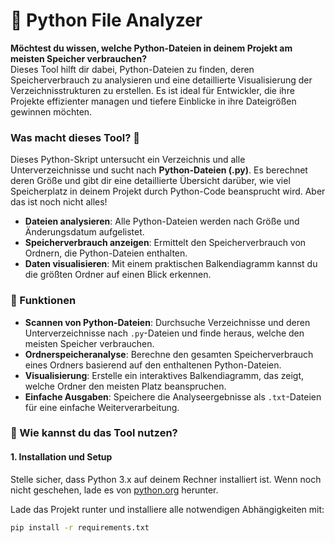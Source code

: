 # 📂 Python File Analyzer

**Möchtest du wissen, welche Python-Dateien in deinem Projekt am meisten Speicher verbrauchen?**  
Dieses Tool hilft dir dabei, Python-Dateien zu finden, deren Speicherverbrauch zu analysieren und eine detaillierte Visualisierung der Verzeichnisstrukturen zu erstellen. Es ist ideal für Entwickler, die ihre Projekte effizienter managen und tiefere Einblicke in ihre Dateigrößen gewinnen möchten.

### Was macht dieses Tool? 🤔

Dieses Python-Skript untersucht ein Verzeichnis und alle Unterverzeichnisse und sucht nach **Python-Dateien (.py)**. Es berechnet deren Größe und gibt dir eine detaillierte Übersicht darüber, wie viel Speicherplatz in deinem Projekt durch Python-Code beansprucht wird. Aber das ist noch nicht alles!

- **Dateien analysieren**: Alle Python-Dateien werden nach Größe und Änderungsdatum aufgelistet.
- **Speicherverbrauch anzeigen**: Ermittelt den Speicherverbrauch von Ordnern, die Python-Dateien enthalten.
- **Daten visualisieren**: Mit einem praktischen Balkendiagramm kannst du die größten Ordner auf einen Blick erkennen.

### 🔧 Funktionen

- **Scannen von Python-Dateien**: Durchsuche Verzeichnisse und deren Unterverzeichnisse nach `.py`-Dateien und finde heraus, welche den meisten Speicher verbrauchen.
- **Ordnerspeicheranalyse**: Berechne den gesamten Speicherverbrauch eines Ordners basierend auf den enthaltenen Python-Dateien.
- **Visualisierung**: Erstelle ein interaktives Balkendiagramm, das zeigt, welche Ordner den meisten Platz beanspruchen.
- **Einfache Ausgaben**: Speichere die Analyseergebnisse als `.txt`-Dateien für eine einfache Weiterverarbeitung.

### 🚀 Wie kannst du das Tool nutzen?

#### 1. Installation und Setup

Stelle sicher, dass Python 3.x auf deinem Rechner installiert ist. Wenn noch nicht geschehen, lade es von [python.org](https://www.python.org/downloads/) herunter.

Lade das Projekt runter und installiere alle notwendigen Abhängigkeiten mit:

```bash
pip install -r requirements.txt
